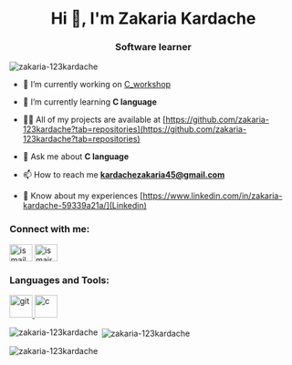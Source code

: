 <h1 align="center">Hi 👋, I'm Zakaria Kardache</h1>
<h3 align="center">Software learner</h3>

<p align="left"> <img src="https://komarev.com/ghpvc/?username=zakaria-123kardache&label=Profile%20views&color=0e75b6&style=flat" alt="zakaria-123kardache" /> </p>

- 🔭 I’m currently working on [C_workshop](https://github.com/zakaria-123kardache/solutions_c_workshop)

- 🌱 I’m currently learning **C language**

- 👨‍💻 All of my projects are available at [https://github.com/zakaria-123kardache?tab=repositories](https://github.com/zakaria-123kardache?tab=repositories)

- 💬 Ask me about **C language**

- 📫 How to reach me **kardachezakaria45@gmail.com**

- 📄 Know about my experiences [https://www.linkedin.com/in/zakaria-kardache-59339a21a/](Linkedin)

<h3 align="left">Connect with me:</h3>
<p align="left">
<a href="https://www.linkedin.com/in/zakaria-kardache-59339a21a/" target="blank"><img align="center" src="https://raw.githubusercontent.com/rahuldkjain/github-profile-readme-generator/master/src/images/icons/Social/linked-in-alt.svg" alt="ismail lafhiel" height="30" width="40" /></a>
<a href="https://discord.gg/karda_sch" target="blank"><img align="center" src="https://raw.githubusercontent.com/rahuldkjain/github-profile-readme-generator/master/src/images/icons/Social/discord.svg" alt="ismairu#7937" height="30" width="40" /></a>
</p>

<h3 align="left">Languages and Tools:</h3>
<p align="left"> <a href="https://git-scm.com/" target="_blank" rel="noreferrer"> <img src="https://www.vectorlogo.zone/logos/git-scm/git-scm-icon.svg" alt="git" width="40" height="40"/> </a> <a href="https://cdn.worldvectorlogo.com/logos/c-1.svg" target="_blank" rel="noreferrer"> <img src="https://cdn.worldvectorlogo.com/logos/c-1.svg" alt="c" width="40" height="40"/> </a> </p>

<p><img align="left" src="https://github-readme-stats.vercel.app/api/top-langs?username=zakaria-123kardache&show_icons=true&locale=en&layout=compact" alt="zakaria-123kardache" /></p>

<p>&nbsp;<img align="center" src="https://github-readme-stats.vercel.app/api?username=zakaria-123kardache&show_icons=true&locale=en" alt="zakaria-123kardache" /></p>

<p><img align="center" src="https://github-readme-streak-stats.herokuapp.com/?user=zakaria-123kardache&" alt="zakaria-123kardache" /></p>

